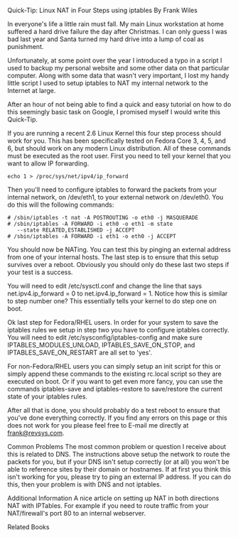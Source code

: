 Quick-Tip: Linux NAT in Four Steps using iptables
By Frank Wiles

In everyone's life a little rain must fall. My main Linux workstation at home suffered a hard drive failure the day after Christmas. I can only guess I was bad last year and Santa turned my hard drive into a lump of coal as punishment.

Unfortunately, at some point over the year I introduced a typo in a script I used to backup my personal website and some other data on that particular computer. Along with some data that wasn't very important, I lost my handy little script I used to setup iptables to NAT my internal network to the Internet at large.

After an hour of not being able to find a quick and easy tutorial on how to do this seemingly basic task on Google, I promised myself I would write this Quick-Tip.

If you are running a recent 2.6 Linux Kernel this four step process should work for you. This has been specifically tested on Fedora Core 3, 4, 5, and 6, but should work on any modern Linux distribution. All of these commands must be executed as the root user. First you need to tell your kernel that you want to allow IP forwarding.

```
echo 1 > /proc/sys/net/ipv4/ip_forward
```

Then you'll need to configure iptables to forward the packets from your internal network, on /dev/eth1, to your external network on /dev/eth0. You do this will the following commands:

```
# /sbin/iptables -t nat -A POSTROUTING -o eth0 -j MASQUERADE
# /sbin/iptables -A FORWARD -i eth0 -o eth1 -m state
   --state RELATED,ESTABLISHED -j ACCEPT
# /sbin/iptables -A FORWARD -i eth1 -o eth0 -j ACCEPT
```

You should now be NATing. You can test this by pinging an external address from one of your internal hosts. The last step is to ensure that this setup survives over a reboot. Obviously you should only do these last two steps if your test is a success.

You will need to edit /etc/sysctl.conf and change the line that says net.ipv4.ip_forward = 0 to net.ipv4.ip_forward = 1. Notice how this is similar to step number one? This essentially tells your kernel to do step one on boot.

Ok last step for Fedora/RHEL users. In order for your system to save the iptables rules we setup in step two you have to configure iptables correctly. You will need to edit /etc/sysconfig/iptables-config and make sure IPTABLES_MODULES_UNLOAD, IPTABLES_SAVE_ON_STOP, and IPTABLES_SAVE_ON_RESTART are all set to 'yes'.

For non-Fedora/RHEL users you can simply setup an init script for this or simply append these commands to the existing rc.local script so they are executed on boot. Or if you want to get even more fancy, you can use the commands iptables-save and iptables-restore to save/restore the current state of your iptables rules.

After all that is done, you should probably do a test reboot to ensure that you've done everything correctly. If you find any errors on this page or this does not work for you please feel free to E-mail me directly at frank@revsys.com.

Common Problems
The most common problem or question I receive about this is related to DNS. The instructions above setup the network to route the packets for you, but if your DNS isn't setup correctly (or at all) you won't be able to reference sites by their domain or hostnames. If at first you think this isn't working for you, please try to ping an external IP address. If you can do this, then your problem is with DNS and not iptables.

Additional Information
A nice article on setting up NAT in both directions NAT with IPTables. For example if you need to route traffic from your NAT/firewall's port 80 to an internal webserver.

Related Books